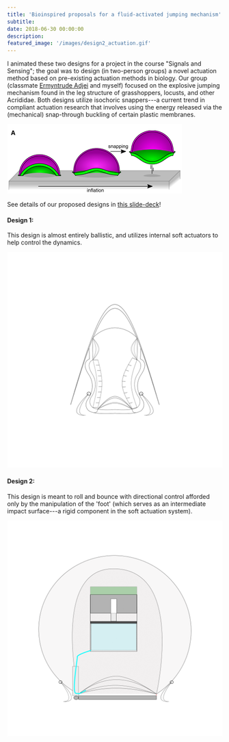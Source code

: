 ```yaml
---
title: 'Bioinspired proposals for a fluid-activated jumping mechanism'
subtitle:
date: 2018-06-30 00:00:00
description:
featured_image: '/images/design2_actuation.gif'
---
```


I animated these two designs for a project in the course "Signals and Sensing"; the goal was to design (in two-person groups) a novel actuation method based on pre-existing actuation methods in biology. Our group (classmate <a href="https://www.linkedin.com/in/ermyntrude-adjei-90a204142" title="Adjei LinkedIn Profile">Ermyntrude Adjei</a> and myself) focused on the explosive jumping mechanism found in the leg structure of grasshoppers, locusts, and other Acrididae. Both designs utilize isochoric snappers---a current trend in compliant actuation research that involves using the energy released via the (mechanical) snap-through buckling of certain plastic membranes. 
<!-- Isochoric snappers may be more familiar than they seem---perhaps recognizable as the half-spherical toys that bounce into the air when inverted and placed on a flat surface. -->

<img src='../images/gorissen_actuation_diagram.png'>

See details of our proposed designs in <a id="raw-url" href="https://github.com/mossti/Portfolio/blob/master/docs/soft_jumping_actuator.pdf">this slide-deck</a>!

#### Design 1:
This design is almost entirely ballistic, and utilizes internal soft actuators to help control the dynamics.
<div class="gallery" columns=1>
    <!-- <div class="gallery" columns=1>
        <img src='../images/BME_462_hybrid_soft_jumper.png' width=50>
        <img src='../images/BME_462_hybrid_soft_jumper_actuation1.png' width=50>
        <img src='../images/BME_462_hybrid_soft_jumper_actuation2.png' width=50>
        <img src='../images/BME_462_hybrid_soft_jumper_actuation3.png' width=50>
        <img src='../images/BME_462_hybrid_soft_jumper_actuation4.png' width=50>
        <img src='../images/BME_462_hybrid_soft_jumper.png'>
        <img src='../images/BME_462_hybrid_soft_jumper_actuation1.png'>
        <img src='../images/BME_462_hybrid_soft_jumper_actuation2.png'>
        <img src='../images/BME_462_hybrid_soft_jumper_actuation3.png'>
        <img src='../images/BME_462_hybrid_soft_jumper_actuation4.png'> -->
    <img class="animated-gif" src='../images/design1_actuation.gif'>
</div>
<!-- <img class="animated-gif" src='../images/design1_actuation.gif' width=720> -->

#### Design 2:
This design is meant to roll and bounce with directional control afforded only by the manipulation of the 'foot' (which serves as an intermediate impact surface---a rigid component in the soft actuation system). 
<div class="gallery" columns=1>
        <!-- <img src='../images/BME_462_rigid_foot_v2_step0.png' width=50>
        <img src='../images/BME_462_rigid_foot_v2_step1.png' width=50>
        <img src='../images/BME_462_rigid_foot_v2_step2.png' width=50>
        <img src='../images/BME_462_rigid_foot_v2_step3.png' width=50>
        <img src='../images/BME_462_rigid_foot_v2_step4.png' width=50>
        <img src='../images/BME_462_rigid_foot_v2_step5.png' width=50>
        <img src='../images/BME_462_rigid_foot_v2_step6.png' width=50>
        <img src='../images/BME_462_rigid_foot_v2_step7.png' width=50>
        <img src='../images/BME_462_rigid_foot_v2_step0.png'>
        <img src='../images/BME_462_rigid_foot_v2_step1.png'>
        <img src='../images/BME_462_rigid_foot_v2_step2.png'>
        <img src='../images/BME_462_rigid_foot_v2_step3.png'>
        <img src='../images/BME_462_rigid_foot_v2_step4.png'>
        <img src='../images/BME_462_rigid_foot_v2_step5.png'>
        <img src='../images/BME_462_rigid_foot_v2_step6.png'>
        <img src='../images/BME_462_rigid_foot_v2_step7.png'> -->
    <img class="animated_gif" src='../images/design2_actuation.gif'>
</div>
<!-- <img class="animated_gif" src='../images/design2_actuation.gif' width=360> -->

